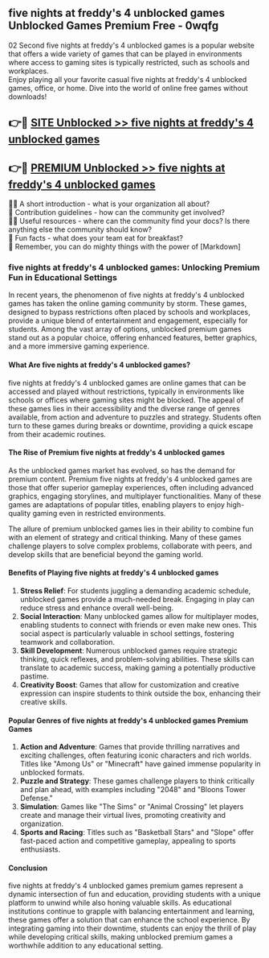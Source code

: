 ## five nights at freddy's 4 unblocked games Unblocked Games Premium Free - 0wqfg

02 Second five nights at freddy's 4 unblocked games is a popular website that offers a wide variety of games that can be played in environments where access to gaming sites is typically restricted, such as schools and workplaces.  
Enjoy playing all your favorite casual five nights at freddy's 4 unblocked games, office, or home. Dive into the world of online free games without downloads!

## 👉🔴 [SITE Unblocked >> five nights at freddy's 4 unblocked games](http://freeplayer.one?title=five_nights_at_freddy's_4_unblocked_games&ref=13D)

## 👉🔴 [PREMIUM Unblocked >> five nights at freddy's 4 unblocked games](http://freeplayer.one?title=five_nights_at_freddy's_4_unblocked_games&ref=13D)

🙋‍♀️ A short introduction - what is your organization all about?  
🌈 Contribution guidelines - how can the community get involved?  
👩‍💻 Useful resources - where can the community find your docs? Is there anything else the community should know?  
🍿 Fun facts - what does your team eat for breakfast?  
🧙 Remember, you can do mighty things with the power of [Markdown]

### five nights at freddy's 4 unblocked games: Unlocking Premium Fun in Educational Settings

In recent years, the phenomenon of five nights at freddy's 4 unblocked games has taken the online gaming community by storm. These games, designed to bypass restrictions often placed by schools and workplaces, provide a unique blend of entertainment and engagement, especially for students. Among the vast array of options, unblocked premium games stand out as a popular choice, offering enhanced features, better graphics, and a more immersive gaming experience.

#### What Are five nights at freddy's 4 unblocked games?

five nights at freddy's 4 unblocked games are online games that can be accessed and played without restrictions, typically in environments like schools or offices where gaming sites might be blocked. The appeal of these games lies in their accessibility and the diverse range of genres available, from action and adventure to puzzles and strategy. Students often turn to these games during breaks or downtime, providing a quick escape from their academic routines.

#### The Rise of Premium five nights at freddy's 4 unblocked games

As the unblocked games market has evolved, so has the demand for premium content. Premium five nights at freddy's 4 unblocked games are those that offer superior gameplay experiences, often including advanced graphics, engaging storylines, and multiplayer functionalities. Many of these games are adaptations of popular titles, enabling players to enjoy high-quality gaming even in restricted environments.

The allure of premium unblocked games lies in their ability to combine fun with an element of strategy and critical thinking. Many of these games challenge players to solve complex problems, collaborate with peers, and develop skills that are beneficial beyond the gaming world.

#### Benefits of Playing five nights at freddy's 4 unblocked games

1.  **Stress Relief**: For students juggling a demanding academic schedule, unblocked games provide a much-needed break. Engaging in play can reduce stress and enhance overall well-being.
2.  **Social Interaction**: Many unblocked games allow for multiplayer modes, enabling students to connect with friends or even make new ones. This social aspect is particularly valuable in school settings, fostering teamwork and collaboration.
3.  **Skill Development**: Numerous unblocked games require strategic thinking, quick reflexes, and problem-solving abilities. These skills can translate to academic success, making gaming a potentially productive pastime.
4.  **Creativity Boost**: Games that allow for customization and creative expression can inspire students to think outside the box, enhancing their creative skills.

#### Popular Genres of five nights at freddy's 4 unblocked games Premium Games

1.  **Action and Adventure**: Games that provide thrilling narratives and exciting challenges, often featuring iconic characters and rich worlds. Titles like "Among Us" or "Minecraft" have gained immense popularity in unblocked formats.
2.  **Puzzle and Strategy**: These games challenge players to think critically and plan ahead, with examples including "2048" and "Bloons Tower Defense."
3.  **Simulation**: Games like "The Sims" or "Animal Crossing" let players create and manage their virtual lives, promoting creativity and organization.
4.  **Sports and Racing**: Titles such as "Basketball Stars" and "Slope" offer fast-paced action and competitive gameplay, appealing to sports enthusiasts.

#### Conclusion

five nights at freddy's 4 unblocked games premium games represent a dynamic intersection of fun and education, providing students with a unique platform to unwind while also honing valuable skills. As educational institutions continue to grapple with balancing entertainment and learning, these games offer a solution that can enhance the school experience. By integrating gaming into their downtime, students can enjoy the thrill of play while developing critical skills, making unblocked premium games a worthwhile addition to any educational setting.